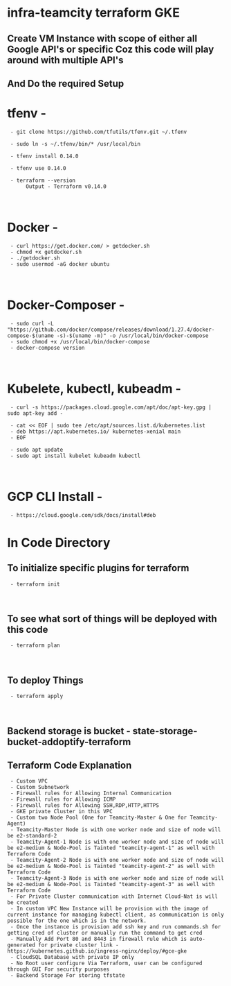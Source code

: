 # infra-teamcity terraform GKE

## Create VM Instance with scope of either all Google API's or specific Coz this code will play around with multiple API's

## And Do the required Setup


# tfenv - 

     - git clone https://github.com/tfutils/tfenv.git ~/.tfenv

     - sudo ln -s ~/.tfenv/bin/* /usr/local/bin

     - tfenv install 0.14.0

     - tfenv use 0.14.0

     - terraform --version
          Output - Terraform v0.14.0
<br>

# Docker - 
     - curl https://get.docker.com/ > getdocker.sh
     - chmod +x getdocker.sh
     - ./getdocker.sh
     - sudo usermod -aG docker ubuntu
<br>

# Docker-Composer -
     - sudo curl -L "https://github.com/docker/compose/releases/download/1.27.4/docker-compose-$(uname -s)-$(uname -m)" -o /usr/local/bin/docker-compose
     - sudo chmod +x /usr/local/bin/docker-compose
     - docker-compose version
<br>

# Kubelete, kubectl, kubeadm - 
     - curl -s https://packages.cloud.google.com/apt/doc/apt-key.gpg | sudo apt-key add -

     - cat << EOF | sudo tee /etc/apt/sources.list.d/kubernetes.list
     - deb https://apt.kubernetes.io/ kubernetes-xenial main
     - EOF

     - sudo apt update
     - sudo apt install kubelet kubeadm kubectl
<br>

# GCP CLI Install -

     - https://cloud.google.com/sdk/docs/install#deb

# In Code Directory

## To initialize specific plugins for terraform
     - terraform init 
<br>

## To see what sort of things will be deployed with this code
     - terraform plan
<br>

## To deploy Things 
     - terraform apply
<br>

## Backend storage is bucket - state-storage-bucket-addoptify-terraform

## Terraform Code Explanation
     - Custom VPC
     - Custom Subnetwork
     - Firewall rules for Allowing Internal Communication
     - Firewall rules for Allowing ICMP
     - Firewall rules for Allowing SSH,RDP,HTTP,HTTPS
     - GKE private Cluster in this VPC
     - Custom two Node Pool (One for Teamcity-Master & One for Teamcity-Agent)
     - Teamcity-Master Node is with one worker node and size of node will be e2-standard-2
     - Teamcity-Agent-1 Node is with one worker node and size of node will be e2-medium & Node-Pool is Tainted "teamcity-agent-1" as well with Terraform Code
     - Teamcity-Agent-2 Node is with one worker node and size of node will be e2-medium & Node-Pool is Tainted "teamcity-agent-2" as well with Terraform Code
     - Teamcity-Agent-3 Node is with one worker node and size of node will be e2-medium & Node-Pool is Tainted "teamcity-agent-3" as well with Terraform Code
     - For Private Cluster communication with Internet Cloud-Nat is will be created
     - In custom VPC New Instance will be provision with the image of current instance for managing kubectl client, as communication is only possible for the one which is in the network.
     - Once the instance is provision add ssh key and run commands.sh for getting cred of cluster or manually run the command to get cred
     - Manually Add Port 80 and 8443 in firewall rule which is auto-generated for private cluster link - https://kubernetes.github.io/ingress-nginx/deploy/#gce-gke
     - CloudSQL Database with private IP only
     - No Root user configure Via Terraform, user can be configured through GUI For security purposes
     - Backend Storage For storing tfstate

